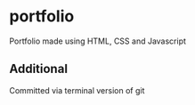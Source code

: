 # portfolio
Portfolio made using HTML, CSS and Javascript


## Additional
Committed via terminal version of git
